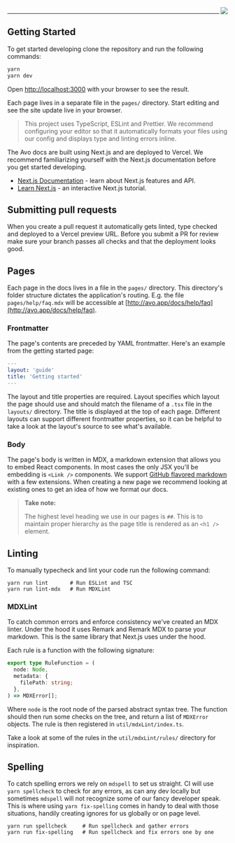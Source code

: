 <img align="right" src="https://github.com/avohq/docs/workflows/Lint%20and%20Typecheck/badge.svg">

<hr>

## Getting Started

To get started developing clone the repository and run the following commands:

```bash
yarn
yarn dev
```

Open [http://localhost:3000](http://localhost:3000) with your browser to see the result.

Each page lives in a separate file in the `pages/` directory. Start editing and see the site update live in your browser.

> This project uses TypeScript, ESLint and Prettier. We recommend configuring your editor so that it automatically formats your files using our config and displays type and linting errors inline.

The Avo docs are built using Next.js and are deployed to Vercel. We recommend familiarizing yourself with the Next.js documentation before you get started developing.

- [Next.js Documentation](https://nextjs.org/docs) - learn about Next.js features and API.
- [Learn Next.js](https://nextjs.org/learn) - an interactive Next.js tutorial.

## Submitting pull requests

When you create a pull request it automatically gets linted, type checked and deployed to a Vercel preview URL. Before you submit a PR for review make sure your branch passes all checks and that the deployment looks good.

## Pages

Each page in the docs lives in a file in the `pages/` directory. This directory's folder structure dictates the application's routing. E.g. the file `pages/help/faq.mdx` will be accessible at [http://avo.app/docs/help/faq](http://avo.app/docs/help/faq).

### Frontmatter

The page's contents are preceded by YAML frontmatter. Here's an example from the getting started page:

```yaml
---
layout: 'guide'
title: 'Getting started'
---

```

The layout and title properties are required. Layout specifies which layout the page should use and should match the filename of a `.tsx` file in the `layouts/` directory. The title is displayed at the top of each page. Different layouts can support different frontmatter properties, so it can be helpful to take a look at the layout's source to see what's available.

### Body

The page's body is written in MDX, a markdown extension that allows you to embed React components. In most cases the only JSX you'll be embedding is `<Link />` components. We support [GitHub flavored markdown](https://guides.github.com/features/mastering-markdown/) with a few extensions. When creating a new page we recommend looking at existing ones to get an idea of how we format our docs.

> **Take note:**
>
> The highest level heading we use in our pages is `##`. This is to maintain proper hierarchy as the page title is rendered as an `<h1 />` element.

## Linting

To manually typecheck and lint your code run the following command:

```
yarn run lint       # Run ESLint and TSC
yarn run lint-mdx   # Run MDXLint
```

### MDXLint

To catch common errors and enforce consistency we've created an MDX linter. Under the hood it uses Remark and Remark MDX to parse your markdown. This is the same library that Next.js uses under the hood.

Each rule is a function with the following signature:

```typescript
export type RuleFunction = (
  node: Node,
  metadata: {
    filePath: string;
  },
) => MDXError[];
```

Where `node` is the root node of the parsed abstract syntax tree. The function should then run some checks on the tree, and return a list of `MDXError` objects. The rule is then registered in `util/mdxLint/index.ts`.

Take a look at some of the rules in the `util/mdxLint/rules/` directory for inspiration.

## Spelling

To catch spelling errors we rely on `mdspell` to set us straight. CI will use `yarn spellcheck` to check for any errors, as can any dev locally but sometimes `mdspell` will not recognize some of our fancy developer speak. This is where using `yarn fix-spelling` comes in handy to deal with those situations, handily creating ignores for us globally or on page level.

```
yarn run spellcheck     # Run spellcheck and gather errors
yarn run fix-spelling   # Run spellcheck and fix errors one by one
```
